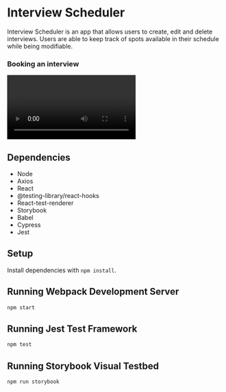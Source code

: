 # Interview Scheduler

Interview Scheduler is an app that allows users to create, edit and delete interviews. Users are able to keep track of spots available in their schedule while being modifiable.

### Booking an interview

!["booking"](https://user-images.githubusercontent.com/98479739/166074831-3c418169-cbb7-46e2-b42f-c0b9bd67d8f7.mp4)

## Dependencies
- Node
- Axios
- React
- @testing-library/react-hooks
- React-test-renderer
- Storybook
- Babel
- Cypress
- Jest

## Setup

Install dependencies with `npm install`.

## Running Webpack Development Server

```sh
npm start
```

## Running Jest Test Framework

```sh
npm test
```

## Running Storybook Visual Testbed

```sh
npm run storybook
```

